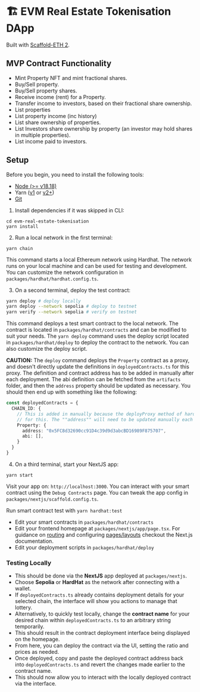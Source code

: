 # 🏗 EVM Real Estate Tokenisation DApp

Built with [Scaffold-ETH 2](https://scaffoldeth.io/).

## MVP Contract Functionality

* Mint Property NFT and mint fractional shares.
* Buy/Sell property.
* Buy/Sell property shares.
* Receive income (rent) for a Property.
* Transfer income to investors, based on their fractional share ownership.
* List properties
* List property income (inc history)
* List share ownership of properties.
* List Investors share ownership by property (an investor may hold shares in multiple properties).
* List income paid to investors.

## Setup

Before you begin, you need to install the following tools:

- [Node (>= v18.18)](https://nodejs.org/en/download/)
- Yarn ([v1](https://classic.yarnpkg.com/en/docs/install/) or [v2+](https://yarnpkg.com/getting-started/install))
- [Git](https://git-scm.com/downloads)

1. Install dependencies if it was skipped in CLI:

```
cd evm-real-estate-tokenisation
yarn install
```

2. Run a local network in the first terminal:

```
yarn chain
```

This command starts a local Ethereum network using Hardhat. The network runs on your local machine and can be used for testing and development. You can customize the network configuration in `packages/hardhat/hardhat.config.ts`.

3. On a second terminal, deploy the test contract:

```bash
yarn deploy # deploy locally
yarn deploy --network sepolia # deploy to testnet
yarn verify --network sepolia # verify on testnet
```

This command deploys a test smart contract to the local network. The contract is located in `packages/hardhat/contracts` and can be modified to suit your needs. The `yarn deploy` command uses the deploy script located in `packages/hardhat/deploy` to deploy the contract to the network. You can also customize the deploy script.

**CAUTION:** The `deploy` command deploys the `Property` contract as a proxy, and doesn't directly update the definitions in `deployedContracts.ts` for this proxy. The definition and contract address has to be added in manually after each deployment. The abi definition can be fetched from the `artifacts` folder, and then the `address` property should be updated as necessary. You should then end up with something like the following:

```typescript
const deployedContracts = {
  CHAIN_ID: {
    // This is added in manually because the deployProxy method of hardhat doesn't seem to auto-generate the deployment
    // for this. The ""address"" will need to be updated manually each time a new instance of this contract is deployed.
    Property: {
      address: "0x5FC8d32690cc91D4c39d9d3abcBD16989F875707",
      abi: [],
    }
  }
}
```

4. On a third terminal, start your NextJS app:

```
yarn start
```

Visit your app on: `http://localhost:3000`. You can interact with your smart contract using the `Debug Contracts` page. You can tweak the app config in `packages/nextjs/scaffold.config.ts`.

Run smart contract test with `yarn hardhat:test`

- Edit your smart contracts in `packages/hardhat/contracts`
- Edit your frontend homepage at `packages/nextjs/app/page.tsx`. For guidance on [routing](https://nextjs.org/docs/app/building-your-application/routing/defining-routes) and configuring [pages/layouts](https://nextjs.org/docs/app/building-your-application/routing/pages-and-layouts) checkout the Next.js documentation.
- Edit your deployment scripts in `packages/hardhat/deploy`

### Testing Locally

* This should be done via the **NextJS** app deployed at `packages/nextjs`.
* Choose **Sepolia** or **HardHat** as the network after connecting with a wallet.
* If `deployedContracts.ts` already contains deployment details for your selected chain, the interface will show you actions to manage that lottery.
* Alternatively, to quickly test locally, change the **contract name** for your desired chain within `deployedContracts.ts` to an arbitrary string temporarily.
* This should result in the contract deployment interface being displayed on the homepage.
* From here, you can deploy the contract via the UI, setting the ratio and prices as needed.
* Once deployed, copy and paste the deployed contract address back into `deployedContracts.ts` and revert the changes made earlier to the contract name.
* This should now allow you to interact with the locally deployed contract via the interface.
